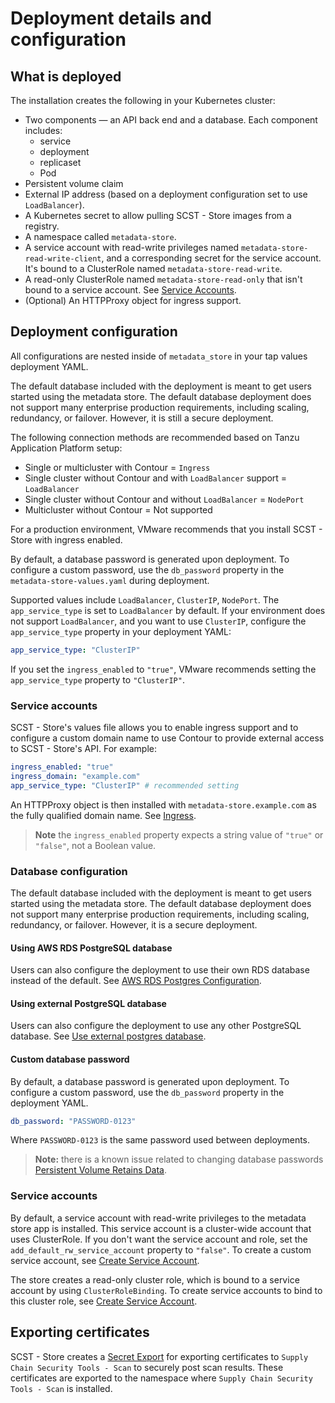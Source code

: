 # Deployment details and configuration

## <a id='what-deploy'></a>What is deployed

The installation creates the following in your Kubernetes cluster:

- Two components — an API back end and a database.
  Each component includes:
    - service
    - deployment
    - replicaset
    - Pod
- Persistent volume claim
- External IP address (based on a deployment configuration set to use `LoadBalancer`).
- A Kubernetes secret to allow pulling SCST - Store images from a registry.
- A namespace called `metadata-store`.
- A service account with read-write privileges named `metadata-store-read-write-client`, and a corresponding secret for the service account. It's bound to a ClusterRole named `metadata-store-read-write`.
- A read-only ClusterRole named `metadata-store-read-only` that isn't bound to a service account. See [Service Accounts](#service-accounts).
- (Optional) An HTTPProxy object for ingress support.

## <a id='configuration'></a> Deployment configuration

All configurations are nested inside of `metadata_store` in your tap values deployment YAML.

The default database included with the deployment is meant to get users started using the metadata store. The default database deployment does not support many enterprise production requirements, including scaling, redundancy, or failover. However, it is still a secure deployment.

The following connection methods are recommended based on Tanzu Application Platform setup:

- Single or multicluster with Contour = `Ingress`
- Single cluster without Contour and with `LoadBalancer` support = `LoadBalancer`
- Single cluster without Contour and without `LoadBalancer` = `NodePort`
- Multicluster without Contour = Not supported

For a production environment, VMware recommends that you install SCST - Store with ingress enabled.

By default, a database password is generated upon deployment. To configure a custom password, use the `db_password` property in the `metadata-store-values.yaml` during deployment.

Supported values include `LoadBalancer`, `ClusterIP`, `NodePort`. The
`app_service_type` is set to `LoadBalancer` by default. If your environment does
not support `LoadBalancer`, and you want to use `ClusterIP`, configure the
`app_service_type` property in your deployment YAML:

```yaml
app_service_type: "ClusterIP"
```

If you set the `ingress_enabled` to `"true"`, VMware recommends setting
the `app_service_type` property to `"ClusterIP"`.

### <a id='service-accounts'></a>Service accounts

SCST - Store's values file allows you to enable ingress support and to configure
a custom domain name to use Contour to provide external access to SCST - Store's
API. For example:

```yaml
ingress_enabled: "true"
ingress_domain: "example.com"
app_service_type: "ClusterIP" # recommended setting
```

An HTTPProxy object is then installed with `metadata-store.example.com` as the
fully qualified domain name. See [Ingress](ingress.hbs.md).

>**Note** the `ingress_enabled` property expects a string value of `"true"` or `"false"`, not a Boolean value.

### <a id="db-config"></a> Database configuration

The default database included with the deployment is meant to get users started
using the metadata store. The default database deployment does not support many
enterprise production requirements, including scaling, redundancy, or failover.
However, it is a secure deployment.

#### <a id='awsrds-postresdata'></a>Using AWS RDS PostgreSQL database

Users can also configure the deployment to use their own RDS database instead of
the default. See [AWS RDS Postgres Configuration](use-aws-rds.hbs.md).

#### Using external PostgreSQL database

Users can also configure the deployment to use any other PostgreSQL database.
See [Use external postgres database](use-external-database.hbs.md).

#### <a id='cust-data-pass'></a>Custom database password

By default, a database password is generated upon deployment. To configure a
custom password, use the `db_password` property in the deployment YAML.

```yaml
db_password: "PASSWORD-0123"
```

Where `PASSWORD-0123` is the same password used between deployments.

>**Note:** there is a known issue related to changing database passwords [Persistent Volume Retains Data](../release-notes.md#store-persistent-volume-retains-data).

### <a id='service-accounts'></a>Service accounts

By default, a service account with read-write privileges to the metadata store app is installed.
This service account is a cluster-wide account that uses ClusterRole.
If you don't want the service account and role, set the `add_default_rw_service_account` property to `"false"`.
To create a custom service account, see [Create Service Account](create-service-account.hbs.md).

The store creates a read-only cluster role, which is bound to a service account
by using `ClusterRoleBinding`. To create service accounts to bind to this
cluster role, see [Create Service Account](create-service-account.hbs.md).

## <a id='export-cert'></a>Exporting certificates

SCST - Store creates a [Secret
Export](https://github.com/vmware-tanzu/carvel-secretgen-controller/blob/develop/docs/secret-export.md)
for exporting certificates to `Supply Chain Security Tools - Scan` to securely
post scan results. These certificates are exported to the namespace where
`Supply Chain Security Tools - Scan` is installed.
